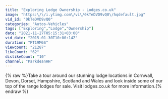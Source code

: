 ```yaml
---
title: "Exploring Lodge Ownership - Lodges.co.uk"
image: "https:\/\/i.ytimg.com\/vi\/0kTeDVD9vQ0\/hqdefault.jpg"
vid_id: "0kTeDVD9vQ0"
categories: "Autos-Vehicles"
tags: ["Exploring","Lodge","Ownership"]
date: "2021-11-27T05:15:31+03:00"
vid_date: "2015-01-30T10:00:14Z"
duration: "PT19M6S"
viewcount: "21287"
likeCount: "62"
dislikeCount: "10"
channel: "ParkdeanHH"
---
```

{% raw %}Take a tour around our stunning lodge locations in Cornwall, Devon, Dorset, Hampshire, Scotland and Wales and look inside some of our top of the range lodges for sale. Visit lodges.co.uk for more information.{% endraw %}
